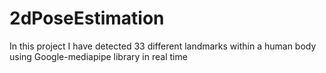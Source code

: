 # 2dPoseEstimation

In this project I have detected 33 different landmarks within a human body using Google-mediapipe library in real time
